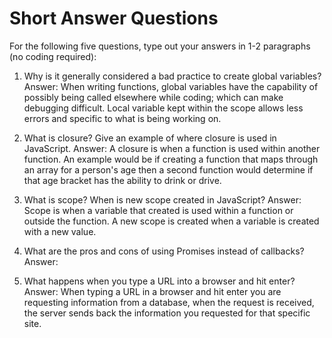 # Short Answer Questions
For the following five questions, type out your answers in 1-2 paragraphs (no coding required):

1. Why is it generally considered a bad practice to create global variables?
Answer: When writing functions, global variables have the capability of possibly being called elsewhere while      coding; which can make debugging difficult. Local variable kept within the scope allows less errors and specific to what is being working on.

1. What is closure? Give an example of where closure is used in JavaScript.
Answer: A closure is when a function is used within another function. An example would be if creating a function that maps through an array for a person's age then a second function would determine if that age bracket has the ability to drink or drive.

1. What is scope? When is new scope created in JavaScript?
Answer: Scope is when a variable that created is used within a function or outside the function. A new scope is created when a variable is created with a new value.

1. What are the pros and cons of using Promises instead of callbacks?
Answer:

1. What happens when you type a URL into a browser and hit enter?
Answer: When typing a URL in a browser and hit enter you are requesting information from a database, when the request is received, the server sends back the information you requested for that specific site.
